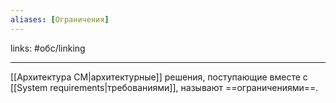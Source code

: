 ```yaml
---
aliases: [Ограничения]
---
```

links: #обс/linking 

---

[[Архитектура СМ|архитектурные]] решения, поступающие вместе с [[System requirements|требованиями]], называют ==ограничениями==.